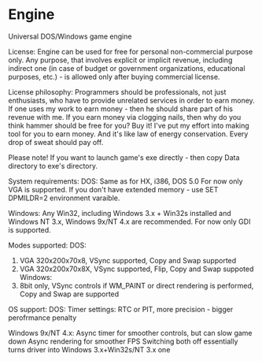 # Engine
Universal DOS/Windows game engine

License:
Engine can be used for free for personal non-commercial purpose only. Any purpose, that involves explicit or implicit revenue, including indirect one (in case of budget or government organizations, educational purposes, etc.) - is allowed only after buying commercial license.

License philosophy:
Programmers should be professionals, not just enthusiasts, who have to provide unrelated services in order to earn money. If one uses my work to earn money - then he should share part of his revenue with me. If you earn money via clogging nails, then why do you think hammer should be free for you? Buy it! I've put my effort into making tool for you to earn money. And it's like law of energy conservation. Every drop of sweat should pay off.

Please note! If you want to launch game's exe directly - then copy Data directory to exe's directory.

System requirements:
DOS: Same as for HX, i386, DOS 5.0
For now only VGA is supported. If you don't have extended memory - use SET DPMILDR=2 environment varaible.

Windows: Any Win32, including Windows 3.x + Win32s installed and Windows NT 3.x, Windows 9x/NT 4.x are recommended.
For now only GDI is supported.

Modes supported:
DOS:
1) VGA 320x200x70x8, VSync supported, Copy and Swap supported
2) VGA 320x200x70x8X, VSync supported, Flip, Copy and Swap suppoted
Windows:
1) 8bit only, VSync controls if WM_PAINT or direct rendering is performed, Copy and Swap are supported

OS support:
DOS:
  Timer settings: RTC or PIT, more precision - bigger perofrmance penalty

Windows 9x/NT 4.x:
  Async timer for smoother controls, but can slow game down
  Async rendering for smoother FPS
  Switching both off essentially turns driver into Windows 3.x+Win32s/NT 3.x one
